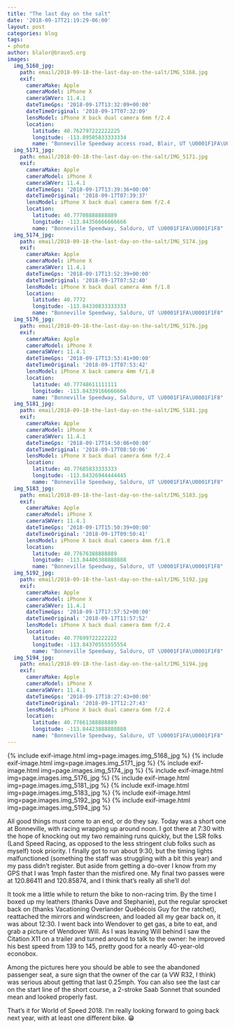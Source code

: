 ```yaml
---
title: "The last day on the salt"
date: '2018-09-17T21:19:29-06:00'
layout: post
categories: blog
tags:
- photo
author: blalor@bravo5.org
images:
  img_5168_jpg:
    path: email/2018-09-18-the-last-day-on-the-salt/IMG_5168.jpg
    exif:
      cameraMake: Apple
      cameraModel: iPhone X
      cameraSWVer: 11.4.1
      dateTimeGps: '2018-09-17T13:32:09+00:00'
      dateTimeOriginal: '2018-09-17T07:32:09'
      lensModel: iPhone X back dual camera 6mm f/2.4
      location:
        latitude: 40.762797222222225
        longitude: -113.89505833333334
        name: "Bonneville Speedway access road, Blair, UT \U0001F1FA\U0001F1F8"
  img_5171_jpg:
    path: email/2018-09-18-the-last-day-on-the-salt/IMG_5171.jpg
    exif:
      cameraMake: Apple
      cameraModel: iPhone X
      cameraSWVer: 11.4.1
      dateTimeGps: '2018-09-17T13:39:36+00:00'
      dateTimeOriginal: '2018-09-17T07:39:37'
      lensModel: iPhone X back dual camera 6mm f/2.4
      location:
        latitude: 40.77708888888889
        longitude: -113.84356666666666
        name: "Bonneville Speedway, Salduro, UT \U0001F1FA\U0001F1F8"
  img_5174_jpg:
    path: email/2018-09-18-the-last-day-on-the-salt/IMG_5174.jpg
    exif:
      cameraMake: Apple
      cameraModel: iPhone X
      cameraSWVer: 11.4.1
      dateTimeGps: '2018-09-17T13:52:39+00:00'
      dateTimeOriginal: '2018-09-17T07:52:40'
      lensModel: iPhone X back dual camera 4mm f/1.8
      location:
        latitude: 40.7772
        longitude: -113.84330833333333
        name: "Bonneville Speedway, Salduro, UT \U0001F1FA\U0001F1F8"
  img_5176_jpg:
    path: email/2018-09-18-the-last-day-on-the-salt/IMG_5176.jpg
    exif:
      cameraMake: Apple
      cameraModel: iPhone X
      cameraSWVer: 11.4.1
      dateTimeGps: '2018-09-17T13:53:41+00:00'
      dateTimeOriginal: '2018-09-17T07:53:42'
      lensModel: iPhone X back camera 4mm f/1.8
      location:
        latitude: 40.77748611111111
        longitude: -113.84339166666666
        name: "Bonneville Speedway, Salduro, UT \U0001F1FA\U0001F1F8"
  img_5181_jpg:
    path: email/2018-09-18-the-last-day-on-the-salt/IMG_5181.jpg
    exif:
      cameraMake: Apple
      cameraModel: iPhone X
      cameraSWVer: 11.4.1
      dateTimeGps: '2018-09-17T14:50:06+00:00'
      dateTimeOriginal: '2018-09-17T08:50:06'
      lensModel: iPhone X back dual camera 6mm f/2.4
      location:
        latitude: 40.77685833333333
        longitude: -113.84326944444445
        name: "Bonneville Speedway, Salduro, UT \U0001F1FA\U0001F1F8"
  img_5183_jpg:
    path: email/2018-09-18-the-last-day-on-the-salt/IMG_5183.jpg
    exif:
      cameraMake: Apple
      cameraModel: iPhone X
      cameraSWVer: 11.4.1
      dateTimeGps: '2018-09-17T15:50:39+00:00'
      dateTimeOriginal: '2018-09-17T09:50:41'
      lensModel: iPhone X back dual camera 4mm f/1.8
      location:
        latitude: 40.77676388888889
        longitude: -113.84406388888888
        name: "Bonneville Speedway, Salduro, UT \U0001F1FA\U0001F1F8"
  img_5192_jpg:
    path: email/2018-09-18-the-last-day-on-the-salt/IMG_5192.jpg
    exif:
      cameraMake: Apple
      cameraModel: iPhone X
      cameraSWVer: 11.4.1
      dateTimeGps: '2018-09-17T17:57:52+00:00'
      dateTimeOriginal: '2018-09-17T11:57:52'
      lensModel: iPhone X back dual camera 6mm f/2.4
      location:
        latitude: 40.77699722222222
        longitude: -113.84370555555554
        name: "Bonneville Speedway, Salduro, UT \U0001F1FA\U0001F1F8"
  img_5194_jpg:
    path: email/2018-09-18-the-last-day-on-the-salt/IMG_5194.jpg
    exif:
      cameraMake: Apple
      cameraModel: iPhone X
      cameraSWVer: 11.4.1
      dateTimeGps: '2018-09-17T18:27:43+00:00'
      dateTimeOriginal: '2018-09-17T12:27:43'
      lensModel: iPhone X back dual camera 6mm f/2.4
      location:
        latitude: 40.77661388888889
        longitude: -113.84423888888888
        name: "Bonneville Speedway, Salduro, UT \U0001F1FA\U0001F1F8"
---
```


{% include exif-image.html img=page.images.img_5168_jpg %}
{% include exif-image.html img=page.images.img_5171_jpg %}
{% include exif-image.html img=page.images.img_5174_jpg %}
{% include exif-image.html img=page.images.img_5176_jpg %}
{% include exif-image.html img=page.images.img_5181_jpg %}
{% include exif-image.html img=page.images.img_5183_jpg %}
{% include exif-image.html img=page.images.img_5192_jpg %}
{% include exif-image.html img=page.images.img_5194_jpg %}

All good things must come to an end, or do they say. Today was a short one at Bonneville, with racing wrapping up around noon. I got there at 7:30 with the hope of knocking out my two remaining runs quickly, but the LSR folks (Land Speed Racing, as opposed to the less stringent club folks such as myself) took priority. I finally got to run about 9:30, but the timing lights malfunctioned (something the staff was struggling with a bit this year) and my pass didn’t register. But aside from getting a do-over I know from my GPS that I was 1mph faster than the misfired one. My final two passes were at 120.86411 and 120.85874, and I think that’s really all she’ll do! 

It took me a little while to return the bike to non-racing trim. By the time I boxed up my leathers (thanks Dave and Stephanie), put the regular sprocket back on (thanks Vacationing Overlander Québécois Guy for the ratchet), reattached the mirrors and windscreen, and loaded all my gear back on, it was about 12:30. I went back into Wendover to get gas, a bite to eat, and grab a picture of Wendover Will. As I was leaving Will behind I saw the Citation X11 on a trailer and turned around to talk to the owner: he improved his best speed from 139 to 145, pretty good for a nearly 40-year-old econobox. 

Among the pictures here you should be able to see the abandoned passenger seat, a sure sign that the owner of the car (a VW R32, I think) was serious about getting that last 0.25mph. You can also see the last car on the start line of the short course, a 2-stroke Saab Sonnet that sounded mean and looked properly fast. 

That’s it for World of Speed 2018. I’m really looking forward to going back next year, with at least one different bike. 😁
























